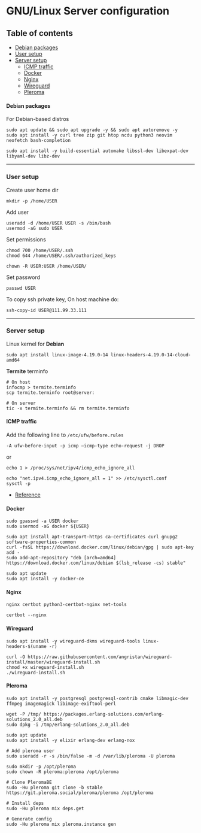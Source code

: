 # GNU/Linux Server configuration


## Table of contents
- [Debian packages](#debian-packages)
- [User setup](#user-setup)
- [Server setup](#server-setup)
  - [ICMP traffic](#icmp-traffic)
  - [Docker](#docker)
  - [Nginx](#nginx)
  - [Wireguard](#wireguard)
  - [Pleroma](#pleroma)

#### Debian packages

For Debian-based distros

```
sudo apt update && sudo apt upgrade -y && sudo apt autoremove -y
sudo apt install -y curl tree zip git htop ncdu python3 neovim neofetch bash-completion

sudo apt install -y build-essential automake libssl-dev libexpat-dev libyaml-dev libz-dev

```

---
### User setup

Create user home dir
```
mkdir -p /home/USER
```

Add user
```
useradd -d /home/USER USER -s /bin/bash
usermod -aG sudo USER
```

Set permissions
```
chmod 700 /home/USER/.ssh
chmod 644 /home/USER/.ssh/authorized_keys

chown -R USER:USER /home/USER/
```

Set password
```
passwd USER
```

To copy ssh private key,
On host machine do:
```
ssh-copy-id USER@111.99.33.111
```

---
### Server setup

Linux kernel for **Debian**
```
sudo apt install linux-image-4.19.0-14 linux-headers-4.19.0-14-cloud-amd64
```

**Termite** terminfo
```
# On host
infocmp > termite.terminfo
scp termite.terminfo root@server:

# On server
tic -x termite.terminfo && rm termite.terminfo
```

#### ICMP traffic

Add the following line to `/etc/ufw/before.rules`
```
-A ufw-before-input -p icmp —icmp-type echo-request -j DROP
```

or

```
echo 1 > /proc/sys/net/ipv4/icmp_echo_ignore_all

echo "net.ipv4.icmp_echo_ignore_all = 1" >> /etc/sysctl.conf
sysctl -p
```

- [Reference](https://xakinfo.ru/os/kak-ubrat-opredelenie-tunnelja-dvustoronnij-ping-v-vpn/)

#### Docker
```
sudo gpasswd -a USER docker
sudo usermod -aG docker ${USER}

sudo apt install apt-transport-https ca-certificates curl gnupg2 software-properties-common
curl -fsSL https://download.docker.com/linux/debian/gpg | sudo apt-key add -
sudo add-apt-repository "deb [arch=amd64] https://download.docker.com/linux/debian $(lsb_release -cs) stable"

sudo apt update
sudo apt install -y docker-ce
```

#### Nginx

```
nginx certbot python3-certbot-nginx net-tools

certbot --nginx
```

#### Wireguard

```
sudo apt install -y wireguard-dkms wireguard-tools linux-headers-$(uname -r)

curl -O https://raw.githubusercontent.com/angristan/wireguard-install/master/wireguard-install.sh
chmod +x wireguard-install.sh
./wireguard-install.sh
```


#### Pleroma
```
sudo apt install -y postgresql postgresql-contrib cmake libmagic-dev ffmpeg imagemagick libimage-exiftool-perl

wget -P /tmp/ https://packages.erlang-solutions.com/erlang-solutions_2.0_all.deb
sudo dpkg -i /tmp/erlang-solutions_2.0_all.deb

sudo apt update
sudo apt install -y elixir erlang-dev erlang-nox

# Add pleroma user
sudo useradd -r -s /bin/false -m -d /var/lib/pleroma -U pleroma

sudo mkdir -p /opt/pleroma
sudo chown -R pleroma:pleroma /opt/pleroma

# Clone PleromaBE
sudo -Hu pleroma git clone -b stable https://git.pleroma.social/pleroma/pleroma /opt/pleroma

# Install deps
sudo -Hu pleroma mix deps.get

# Generate config
sudo -Hu pleroma mix pleroma.instance gen
```
